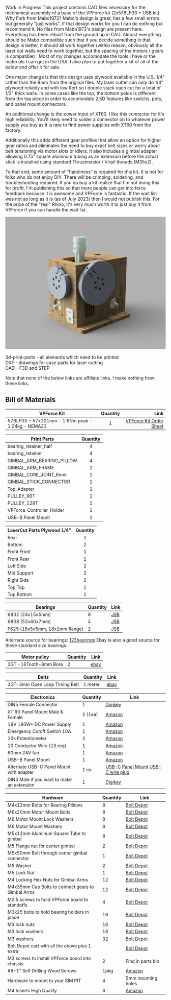 Work in Progress
This project contains CAD files necessary for the mechanical assembly of a base of the VPForce kit (2x57BLF03 + USB kit).
Why Fork from Mabo1972? Mabo's design is great, has a few small errors but generally "just works". If that design works for you I can do nothing but recommend it.
No files from Mabo1972's design are present here. Everything has been rebuilt from the ground up in CAD. Almost everything should be Mabo compatible such that if you decide something in that design is better, it should all work together (within reason, obviously all the laser cut walls need to work together, but the spacing of the motors / gears is compatible) . Most of my changes accomodate the tools I have or the materials I can get in the USA. I also plan to put together a kit of all of the below and offer it for sale.

One major change is that this design uses plywood available in the U.S. 1/4" rather than the 8mm from the original files. My laser cutter can only do 1/4" plywood reliably and with low Kerf so I double stack each cut for a total of 1/2" thick walls. In some cases like the top, the bottom peice is different from the top piece in order to accomodate 2.5D features like switchs, pots, and panel mount connectors.

An additional change is the power input of XT60. I like this connector for it's high reliability. You'll likely need to solder a connector on to whatever power supply you buy as it is rare to find power supplies with XT60 from the factory. 

Additionally this adds different gear profiles that allow an option for higher gear ratios and eliminates the need to buy exact belt sizes or worry about belt tensioning via motor slots or idlers. 
It also includes a gimbal adapter allowing 0.75" square aluminum tubing as an extension before the actual stick is installed using standard Thrustmaster / Virpil threads (M35x2). 

To that end, some amount of "handiness" is required for this kit. It is not for folks who do not enjoy DIY. There will be crimping, soldering, and troubleshooting required. If you do buy a kit realize that I'm not doing this for profit, I'm publishing this so that more people can get into force feedback because it is awesome and VPForce is fantastic. If the wait list was not as long as it is (as of July 2023) then I would not publish this. For the price of the "real" Rhino, it's very much worth it to just buy it from VPForce if you can handle the wait list.

![image](new_FFB_VPForce.jpg) 

3d-print-parts - all elements which need to be printed  
DXF - drawings for case parts for laser cutting  
CAD - F3D and STEP

Note that none of the below links are affiliate links. I make nothing from these links.

## Bill of Materials

| VPForce Kit   | Quantity | Link |
|-------------- |:--------:|-----:|
|57BLF03 - 57x101mm - 1.6Nm peak - 1.24kg - NEMA23|1|[VPForce Kit Order Sheet](http://order.vpforce.eu) |

| Print Parts   | Quantity |
| ------------- |:--------:|
|bearing_retainer_half|4|
|bearing_retainer|4|
|GIMBAL_ARM_BEARING_PILLOW|4|
|GIMBAL_ARM_FRAME|2|
|GIMBAL_CORE_JOINT_6mm|1|
|GIMBAL_STICK_CONNECTOR |1|
|Top_Adapter |1|
|PULLEY_96T|1|
|PULLEY_128T|1|
|VPForce_Controller_Holder|1|
|USB-B Panel Mount |1|

| LaserCut Parts Plywood 1/4"| Quantity |
| -------------- |:--------:|
|Rear|2|
|Bottom|2|
|Front Front|1|
|Front Rear| 1|
|Left Side|2|
|Mid Support|2|
|Right Side|2|
|Top Top |1|
|Top Bottom |1|

| Bearings                      | Quantity  | Link |
| ----------------------------- | --------- | ---- |
| 6802 (24x15x5mm)              | 8  | [JSB](https://jsbgreatbearings.com/68022rs-c-9_87/68022rs-premium-6802-2rs-seal-bearing-6802-ball-bearings-6802-rs-abec3-p-310.html)|
| 6808 (52x40x7mm)              | 4  | [JSB](https://jsbgreatbearings.com/68082rs-c-9_300/68082rs-two-side-rubber-seals-bearing-6808rs-ball-bearings-6808-rs-p-676.html)|
| F625 (16x5x5mm, 18x1mm flange)| 2  | [JSB](https://jsbgreatbearings.com/f625zz-c-3_505/flange-ball-bearing-f625zz-metal-shields-f625zz-high-quality-f625-zz-p-1022.html) |

Alternate source for bearings: [123bearings](https://123bearings.com)
Ebay is also a good source for these standard size bearings.

| Motor pulley                  | Quantity  | Link |
| ----------------------------- | --------- | ---- |
| 3GT -16Tooth-8mm Bore         | 2  |[ebay](https://www.ebay.com/itm/225592008473) |

| Belts                  		| Quantity  | Link |
| ----------------------------- | --------- | ---- |
| 3GT-3mm Open Loop Timing Belt | 1 meter|[ebay](https://www.ebay.com/itm/224467077690?var=523250397611) |

|Electronics                |Quantity | Link|
|---------------------------| -------- | ---- |
|DIN5 Female Connector      | 1  |[Digikey](https://www.digikey.com/en/products/detail/cui-devices/MD-50PL100/500828)|
|XT 60 Panel Mount Male & Female  | 2 (1ea)  |[Amazon](https://a.co/d/0gA4TEY) |
|19V 180W+ DC Power Supply | 1  | [Amazon](https://a.co/d/iy1mMZF)|
|Emergency Cutoff Switch 10A| 1  |[Amazon](https://a.co/d/2vKUG6i) |
|10k Potentiometer          | 2  |[Amazon](https://a.co/d/dEJRBl2) |
|10 Conductor Wire (1ft req) | 1 |[Amazon](https://a.co/d/eSipjIW) |
|80mm 24V fan | 1| [Amazon](https://a.co/d/5TQbYCp)|
|USB-B Panel Mount | 1| [Amazon](https://a.co/d/8rjkGPT)|
|Alternate USB-C Panel Mount with adapter| 1 ea| [USB-C Panel Mount](https://a.co/d/2RB9gru) [USB-C wire plug](https://a.co/d/2es5Zsm)|
|DIN5 Male if you want to make an extension |1| [Digikey](https://www.digikey.com/en/products/detail/cui-devices/MD-50/96914)|

|Hardware                |Quantity | Link|
|---------------------------| -------- | ---- |
|M4x12mm Bolts for Bearing Pillows  |  8  | [Bolt Depot](https://www.boltdepot.com/Product-Details.aspx?product=13341) |
|M6x20mm Motor Mount Bolts          |  8  | [Bolt Depot](https://www.boltdepot.com/Product-Details.aspx?product=6540) |
|M6 Motor Mount Lock Washers        |  8  | [Bolt Depot](https://www.boltdepot.com/Product-Details.aspx?product=4813) |
|M6 Motor Mount Washers        |  8  | [Bolt Depot](https://www.boltdepot.com/Product-Details.aspx?product=4516) | 
|M5x12mm Aluminum Square Tube to gimbal  | 8 | [Bolt Depot](https://www.boltdepot.com/Product-Details.aspx?product=13344) |
|M5 Flange nut for center gimbal | 2| [Bolt Depot](https://www.boltdepot.com/Product-Details.aspx?product=17684)|
|M5x50mm Bolt through center gimbal connector | 1| [Bolt Depot](https://www.boltdepot.com/Product-Details.aspx?product=13344) |
|M5 Washer |  2 | [Bolt Depot](https://www.boltdepot.com/Product-Details.aspx?product=4515)|
|M5 Lock Nut | 1 | [Bolt Depot](https://www.boltdepot.com/Product-Details.aspx?product=4794)|
|M4 Locking Hex Nuts for Gimbal Arms | 12| [Bolt Depot](https://www.boltdepot.com/Product-Details.aspx?product=4793)|
|M4x35mm Cap Bolts to connect gears to Gimbal Arms | 12 | [Bolt Depot](https://www.boltdepot.com/Product-Details.aspx?product=18949)|
|M2.5 screws to hold VPForce board to standoffs |4|[Bolt Depot](https://www.boltdepot.com/Product-Details.aspx?product=24854) |
|M3x25 bolts to hold bearing holders in place | 16|[Bolt Depot](https://www.boltdepot.com/Product-Details.aspx?product=18942) |
|M3 lock nuts | 16|[Bolt Depot](https://www.boltdepot.com/Product-Details.aspx?product=4792)|
|M3 lock washers | 16 | [Bolt Depot](https://www.boltdepot.com/Product-Details.aspx?product=4810)|
|M3 washers |32 |[Bolt Depot](https://www.boltdepot.com/Product-Details.aspx?product=4513)|
|Bolt Depot cart with all the above plus 1 extra ||[Bolt Depot](https://www.boltdepot.com/cart/215497)|
|M3 screws to install VPForce board into chassis |2| Find in parts bin |
|#8-1" Self Drilling Wood Screws |  1pkg | [Amazon](https://a.co/d/aeVexTG)|
|Hardware to mount to your SIM PIT | 4 | 5mm mounting holes|
|M4 Inserts High Quality | 8| [Amazon](https://a.co/d/0r7RgK8)|


